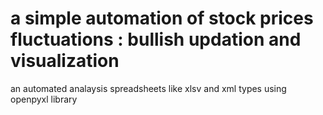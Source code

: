 # a simple automation of stock prices fluctuations : bullish updation and visualization
 an automated analaysis spreadsheets like xlsv and xml types using openpyxl library
